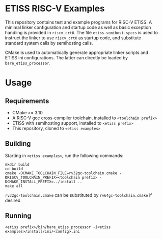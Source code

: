 # ETISS RISC-V Examples

This repository contains test and example programs for RISC-V ETISS. A minimal linker configuration and startup code as well as basic exception handling is provided in `riscv_crt0`. The file `etiss-semihost.specs` is used to instruct the linker to use `riscv_crt0` as startup code, and substitute standard system calls by semihosting calls.

CMake is used to automatically generate appropriate linker scripts and ETISS ini configurations. The latter can directly be loaded by `bare_etiss_processor`.

# Usage

## Requirements
* CMake >= 3.10
* A RISC-V gcc cross-compiler toolchain, installed to `<toolchain prefix>`
* ETISS with semihosting support, installed to `<etiss prefix>`
* This repository, cloned to `<etiss examples>`

## Building
Starting in `<etiss examples>`, run the following commands:

	mkdir build
	cd build
	cmake -DCMAKE_TOOLCHAIN_FILE=rv32gc-toolchain.cmake -DRISCV_TOOLCHAIN_PREFIX=<toolchain prefix> -DCMAKE_INSTALL_PREFIX=../install ..
	make all

`rv32gc-toolchain.cmake` can be substituted by `rv64gc-toolchain.cmake` if desired.

## Running
	<etiss prefix>/bin/bare_etiss_processor -i<etiss examples>/install/ini/<config>.ini

